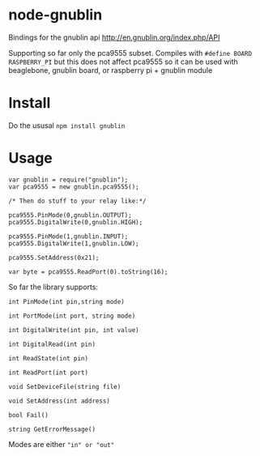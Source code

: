 node-gnublin
============

Bindings for the gnublin api http://en.gnublin.org/index.php/API

Supporting so far only the pca9555 subset.
Compiles with `#define BOARD RASPBERRY_PI` but this does not affect pca9555 so it can be used with beaglebone, gnublin board, or raspberry pi + gnublin module

Install
=======
Do the ususal `npm install gnublin`

Usage
====

```
var gnublin = require("gnublin");
var pca9555 = new gnublin.pca9555();

/* Then do stuff to your relay like:*/

pca9555.PinMode(0,gnublin.OUTPUT);
pca9555.DigitalWrite(0,gnublin.HIGH);

pca9555.PinMode(1,gnublin.INPUT);
pca9555.DigitalWrite(1,gnublin.LOW);

pca9555.SetAddress(0x21);

var byte = pca9555.ReadPort(0).toString(16);

```

So far the library supports:

`int PinMode(int pin,string mode)`

`int PortMode(int port, string mode)`

`int DigitalWrite(int pin, int value)`

`int DigitalRead(int pin)`

`int ReadState(int pin)`

`int ReadPort(int port)`

`void SetDeviceFile(string file)`

`void SetAddress(int address)`

`bool Fail()`

`string GetErrorMessage()`

Modes are either `"in" or "out"` 
